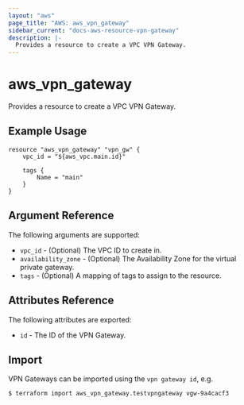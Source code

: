 ```yaml
---
layout: "aws"
page_title: "AWS: aws_vpn_gateway"
sidebar_current: "docs-aws-resource-vpn-gateway"
description: |-
  Provides a resource to create a VPC VPN Gateway.
---
```


# aws\_vpn\_gateway

Provides a resource to create a VPC VPN Gateway.

## Example Usage

```
resource "aws_vpn_gateway" "vpn_gw" {
    vpc_id = "${aws_vpc.main.id}"

    tags {
        Name = "main"
    }
}
```

## Argument Reference

The following arguments are supported:

* `vpc_id` - (Optional) The VPC ID to create in.
* `availability_zone` - (Optional) The Availability Zone for the virtual private gateway.
* `tags` - (Optional) A mapping of tags to assign to the resource.

## Attributes Reference

The following attributes are exported:

* `id` - The ID of the VPN Gateway.


## Import

VPN Gateways can be imported using the `vpn gateway id`, e.g. 

```
$ terraform import aws_vpn_gateway.testvpngateway vgw-9a4cacf3
```